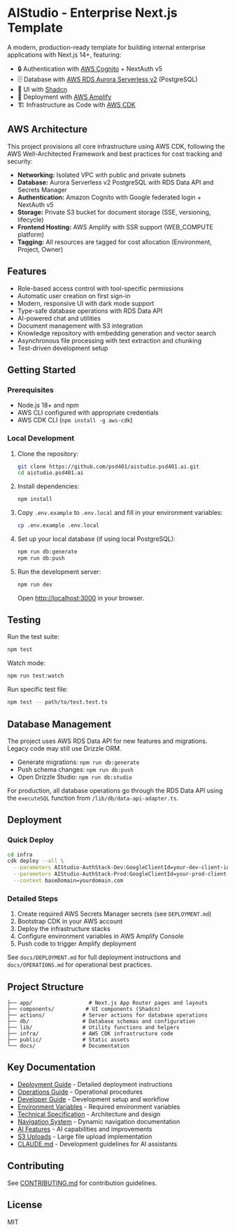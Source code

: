 # AIStudio - Enterprise Next.js Template

A modern, production-ready template for building internal enterprise applications with Next.js 14+, featuring:

- 🔒 Authentication with [AWS Cognito](https://aws.amazon.com/cognito/) + NextAuth v5
- 🗄️ Database with [AWS RDS Aurora Serverless v2](https://aws.amazon.com/rds/aurora/) (PostgreSQL)
- 🎨 UI with [Shadcn](https://ui.shadcn.com)
- 🚀 Deployment with [AWS Amplify](https://aws.amazon.com/amplify)
- 🏗️ Infrastructure as Code with [AWS CDK](https://aws.amazon.com/cdk/)

## AWS Architecture

This project provisions all core infrastructure using AWS CDK, following the AWS Well-Architected Framework and best practices for cost tracking and security:

- **Networking:** Isolated VPC with public and private subnets
- **Database:** Aurora Serverless v2 PostgreSQL with RDS Data API and Secrets Manager
- **Authentication:** Amazon Cognito with Google federated login + NextAuth v5
- **Storage:** Private S3 bucket for document storage (SSE, versioning, lifecycle)
- **Frontend Hosting:** AWS Amplify with SSR support (WEB_COMPUTE platform)
- **Tagging:** All resources are tagged for cost allocation (Environment, Project, Owner)

## Features

- Role-based access control with tool-specific permissions
- Automatic user creation on first sign-in
- Modern, responsive UI with dark mode support
- Type-safe database operations with RDS Data API
- AI-powered chat and utilities
- Document management with S3 integration
- Knowledge repository with embedding generation and vector search
- Asynchronous file processing with text extraction and chunking
- Test-driven development setup

## Getting Started

### Prerequisites

- Node.js 18+ and npm
- AWS CLI configured with appropriate credentials
- AWS CDK CLI (`npm install -g aws-cdk`)

### Local Development

1. Clone the repository:
   ```bash
   git clone https://github.com/psd401/aistudio.psd401.ai.git
   cd aistudio.psd401.ai
   ```

2. Install dependencies:
   ```bash
   npm install
   ```

3. Copy `.env.example` to `.env.local` and fill in your environment variables:
   ```bash
   cp .env.example .env.local
   ```

4. Set up your local database (if using local PostgreSQL):
   ```bash
   npm run db:generate
   npm run db:push
   ```

5. Run the development server:
   ```bash
   npm run dev
   ```

   Open [http://localhost:3000](http://localhost:3000) in your browser.

## Testing

Run the test suite:
```bash
npm test
```

Watch mode:
```bash
npm run test:watch
```

Run specific test file:
```bash
npm test -- path/to/test.test.ts
```

## Database Management

The project uses AWS RDS Data API for new features and migrations. Legacy code may still use Drizzle ORM.

- Generate migrations: `npm run db:generate`
- Push schema changes: `npm run db:push`
- Open Drizzle Studio: `npm run db:studio`

For production, all database operations go through the RDS Data API using the `executeSQL` function from `/lib/db/data-api-adapter.ts`.

## Deployment

### Quick Deploy

```bash
cd infra
cdk deploy --all \
  --parameters AIStudio-AuthStack-Dev:GoogleClientId=your-dev-client-id \
  --parameters AIStudio-AuthStack-Prod:GoogleClientId=your-prod-client-id \
  --context baseDomain=yourdomain.com
```

### Detailed Steps

1. Create required AWS Secrets Manager secrets (see `DEPLOYMENT.md`)
2. Bootstrap CDK in your AWS account
3. Deploy the infrastructure stacks
4. Configure environment variables in AWS Amplify Console
5. Push code to trigger Amplify deployment

See `docs/DEPLOYMENT.md` for full deployment instructions and `docs/OPERATIONS.md` for operational best practices.

## Project Structure

```
├── app/                  # Next.js App Router pages and layouts
├── components/          # UI components (Shadcn)
├── actions/            # Server actions for database operations
├── db/                 # Database schemas and configuration
├── lib/                # Utility functions and helpers
├── infra/              # AWS CDK infrastructure code
├── public/             # Static assets
└── docs/               # Documentation
```

## Key Documentation

- [Deployment Guide](./docs/DEPLOYMENT.md) - Detailed deployment instructions
- [Operations Guide](./docs/OPERATIONS.md) - Operational procedures
- [Developer Guide](./DEVELOPER_GUIDE.md) - Development setup and workflow
- [Environment Variables](./docs/ENVIRONMENT_VARIABLES.md) - Required environment variables
- [Technical Specification](./docs/SPECIFICATION.md) - Architecture and design
- [Navigation System](./docs/navigation.md) - Dynamic navigation documentation
- [AI Features](./docs/AI_IMPROVEMENTS.md) - AI capabilities and improvements
- [S3 Uploads](./docs/project-plan-s3-large-uploads.md) - Large file upload implementation
- [CLAUDE.md](./CLAUDE.md) - Development guidelines for AI assistants

## Contributing

See [CONTRIBUTING.md](./CONTRIBUTING.md) for contribution guidelines.

## License

MIT